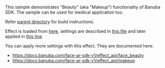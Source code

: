 This sample demonstrates "Beauty" (aka "Makeup") functionality of Banuba SDK.
The sample can be used for medical application too.

Refer [parent directory](../) for build instructions.

Effect is loaded from [here](../common/common/Makeup), settings are described in
[this file](beauty/ViewController.swift#L9) and
later applied in
[this line](beauty/ViewController.swift#L73).

You can apply more settings with this effect. They are documented here:

* https://docs.banuba.com/face-ar-sdk-v1/effect_api/face_beauty
* https://docs.banuba.com/face-ar-sdk-v1/effect_api/makeup

